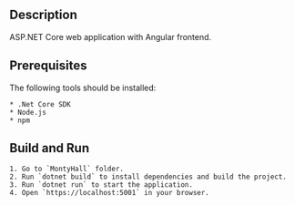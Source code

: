 ## Description

ASP.NET Core web application with Angular frontend. 

## Prerequisites

The following tools should be installed:

	* .Net Core SDK
	* Node.js
	* npm
	
## Build and Run

	1. Go to `MontyHall` folder.
	2. Run `dotnet build` to install dependencies and build the project.
	3. Run `dotnet run` to start the application.
	4. Open `https://localhost:5001` in your browser.
